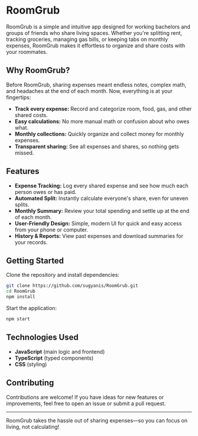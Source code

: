 # RoomGrub

RoomGrub is a simple and intuitive app designed for working bachelors and groups of friends who share living spaces. Whether you're splitting rent, tracking groceries, managing gas bills, or keeping tabs on monthly expenses, RoomGrub makes it effortless to organize and share costs with your roommates.

## Why RoomGrub?

Before RoomGrub, sharing expenses meant endless notes, complex math, and headaches at the end of each month. Now, everything is at your fingertips:
- **Track every expense:** Record and categorize room, food, gas, and other shared costs.
- **Easy calculations:** No more manual math or confusion about who owes what.
- **Monthly collections:** Quickly organize and collect money for monthly expenses.
- **Transparent sharing:** See all expenses and shares, so nothing gets missed.

## Features

- **Expense Tracking:** Log every shared expense and see how much each person owes or has paid.
- **Automated Split:** Instantly calculate everyone's share, even for uneven splits.
- **Monthly Summary:** Review your total spending and settle up at the end of each month.
- **User-Friendly Design:** Simple, modern UI for quick and easy access from your phone or computer.
- **History & Reports:** View past expenses and download summaries for your records.

## Getting Started

Clone the repository and install dependencies:

```bash
git clone https://github.com/sugyanis/RoomGrub.git
cd RoomGrub
npm install
```

Start the application:

```bash
npm start
```

## Technologies Used

- **JavaScript** (main logic and frontend)
- **TypeScript** (typed components)
- **CSS** (styling)

## Contributing

Contributions are welcome! If you have ideas for new features or improvements, feel free to open an issue or submit a pull request.

---

RoomGrub takes the hassle out of sharing expenses—so you can focus on living, not calculating!
